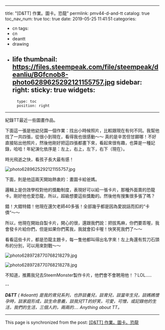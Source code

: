 
---
title: "[D&TT] 作業。圖卡。恐龍"
permlink: pmv44-d-and-tt
catalog: true
toc_nav_num: true
toc: true
date: 2019-05-25 11:41:51
categories:
- cn
tags:
- cn
- deantt
- drawing
- life
thumbnail: https://files.steempeak.com/file/steempeak/deanliu/BGfcnob8-photo6289625292121155757.jpg
sidebar:
    right:
        sticky: true
widgets:
    -
        type: toc
        position: right
---


紀錄TT最近一些圖畫作品。

下面這一張是他幼兒園一個作業：找出小時候照片，比較跟現在有何不同。我幫他找了一共四張，從很小到現在，看得我也很感動～～ 真的是辛苦但甘願哪！不好直接貼出他照片，然後他剛好把這四張都畫下來，看起來很有趣，也算是一種記錄，哈哈！年紀演化依序是：左上，右上，左下，右下（現在）。

時光飛逝之快，看孩子長大最有感！

![photo6289625292121155757.jpg](https://files.steempeak.com/file/steempeak/deanliu/BGfcnob8-photo6289625292121155757.jpg)

下面，則是他這兩天開始熱衷的：畫圖卡給爸媽。

邏輯上是仿效學校對他的獎勵制度，表現好可以給一張卡片，那種外面賣的恐龍卡。剛好他也愛恐龍，所以，超級想要這些獎勵的。然後他有搜集很多張了嗎？

錯！大錯特錯！他現在還欠老師40多張！全部幾乎都是因為愛說話而扣的“卡債”～～

所以，他現在開始自製卡片，開心的很，還跟我們說：把拔馬麻，你們要乖喔，我會發卡片給你們，但是如果你們罵我，我就會扣卡喔！快笑死我們了～～

看看這些卡片，都是恐龍主題卡，每一隻他都叫得出名字來！左上角還有剪刀石頭布的分別，可以用來對戰～～

![photo6289728770768218279.jpg](https://files.steempeak.com/file/steempeak/deanliu/u27rGyZT-photo6289728770768218279.jpg)

![photo6289728770768218278.jpg](https://files.steempeak.com/file/steempeak/deanliu/QXprlHTM-photo6289728770768218278.jpg)

不知道，推薦我兒去SteemMonster製作卡片，他們會不會聘用他！？LOL.....

--

_**D&TT** ( #deantt) 是我的育兒系列，也許談養兒，談育兒，談當年生兒，談媽媽懷孕時，談家庭形成，談生命意義，談我兒TT的好笑，可愛，可憎，或記錄他的生活，我們的生活，三個人的，兩兩的.... Anything about TT。_

- - -

This page is synchronized from the post: [[D&TT] 作業。圖卡。恐龍](https://steemit.com/@deanliu/pmv44-d-and-tt)
